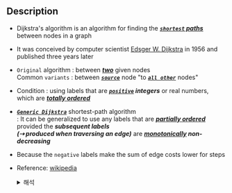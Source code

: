 
## Description

- Dijkstra's algorithm is an algorithm for finding the ***<u>`shortest` paths</u>*** between nodes in a graph

- It was conceived by computer scientist [Edsger W. Dijkstra](https://en.wikipedia.org/wiki/Edsger_W._Dijkstra) in 1956 and published three years later

- `Original` algorithm : between <u>***two***</u> given nodes<br>
  Common `variants` : between ***<u>`source`</u>*** node "to ***<u>`all other`</u>*** nodes" 

- Condition : using labels that are ***<u>`positive`</u> integers*** or real numbers, which are ***<u>[totally ordered](https://en.wikipedia.org/wiki/Total_order)</u>***

- ***<u>`Generic Dijkstra`</u>*** shortest-path algorithm <br>
  : It can be generalized to use any labels that are ***[partially ordered](https://en.wikipedia.org/wiki/Partially_ordered_set)*** provided the ***subsequent labels<br>(⇢ produced when traversing an edge)*** are ***[monotonically](https://en.wikipedia.org/wiki/Monotonic_function) non-decreasing***

- Because the `negative` labels make the sum of edge costs lower for steps

- Reference: [wikipedia](https://en.wikipedia.org/wiki/Dijkstra%27s_algorithm)

	<details><summary>해석</summary> 

	- 다익스트라 알고리즘은 그래프 노드간 최단 경로를 찾는 알고리즘

	- 1956년 컴퓨터 과학자 `에드거 W. 다익스트라`가 인지하여 3년 후에 출판함
  
	- 초기 알고리즘 : ***두 노드*** 간 최단 경로
      흔한 변형 : 하나의 노드(="소스" 노드)로부터 ***모든 다른 노드*** 간 최단 경로

    - 조건 : 양의 정수 혹은 양의 실수 레이블(ex.엣지의 가중치)을 가짐<br>
&nbsp;&nbsp;&nbsp;&nbsp;&nbsp;&nbsp;&nbsp;&nbsp;&nbsp;&nbsp;***음의 가중치*** 는 사용불가
    - 음수 사이클이 있으면 최단 경로가 정의되지 않는다. 사이클을 돌 수록 가중치의 합이 작아지기 때문

	</details>

<br>
